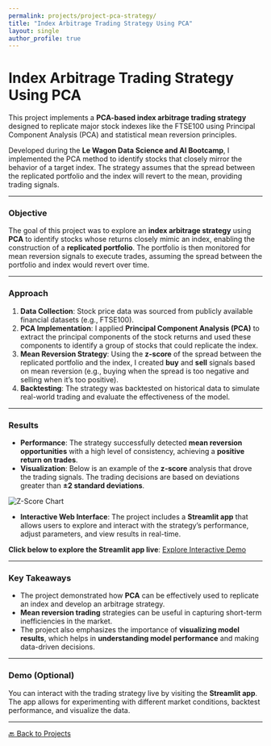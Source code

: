 ```yaml
---
permalink: projects/project-pca-strategy/
title: "Index Arbitrage Trading Strategy Using PCA"
layout: single
author_profile: true
---
```


# Index Arbitrage Trading Strategy Using PCA

This project implements a **PCA-based index arbitrage trading strategy** designed to replicate major stock indexes like the FTSE100 using Principal Component Analysis (PCA) and statistical mean reversion principles.

Developed during the **Le Wagon Data Science and AI Bootcamp**, I implemented the PCA method to identify stocks that closely mirror the behavior of a target index. The strategy assumes that the spread between the replicated portfolio and the index will revert to the mean, providing trading signals.

---

### Objective

The goal of this project was to explore an **index arbitrage strategy** using **PCA** to identify stocks whose returns closely mimic an index, enabling the construction of a **replicated portfolio**. The portfolio is then monitored for mean reversion signals to execute trades, assuming the spread between the portfolio and index would revert over time.

---

### Approach

1. **Data Collection**: Stock price data was sourced from publicly available financial datasets (e.g., FTSE100).
2. **PCA Implementation**: I applied **Principal Component Analysis (PCA)** to extract the principal components of the stock returns and used these components to identify a group of stocks that could replicate the index.
3. **Mean Reversion Strategy**: Using the **z-score** of the spread between the replicated portfolio and the index, I created **buy** and **sell** signals based on mean reversion (e.g., buying when the spread is too negative and selling when it’s too positive).
4. **Backtesting**: The strategy was backtested on historical data to simulate real-world trading and evaluate the effectiveness of the model.

---

### Results

- **Performance**: The strategy successfully detected **mean reversion opportunities** with a high level of consistency, achieving a **positive return on trades**.
- **Visualization**: Below is an example of the **z-score** analysis that drove the trading signals. The trading decisions are based on deviations greater than **±2 standard deviations**.

![Z-Score Chart](./assets/zscore_chart.png)

- **Interactive Web Interface**: The project includes a **Streamlit app** that allows users to explore and interact with the strategy’s performance, adjust parameters, and view results in real-time.

**Click below to explore the Streamlit app live**:
[Explore Interactive Demo](#)

---

### Key Takeaways

- The project demonstrated how **PCA** can be effectively used to replicate an index and develop an arbitrage strategy.
- **Mean reversion trading** strategies can be useful in capturing short-term inefficiencies in the market.
- The project also emphasizes the importance of **visualizing model results**, which helps in **understanding model performance** and making data-driven decisions.

---

### Demo (Optional)

You can interact with the trading strategy live by visiting the **Streamlit app**. The app allows for experimenting with different market conditions, backtest performance, and visualize the data.

---

[🔙 Back to Projects](/projects/)
